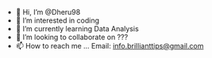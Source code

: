 - 👋 Hi, I’m @Dheru98
- 👀 I’m interested in coding
- 🌱 I’m currently learning Data Analysis 
- 💞️ I’m looking to collaborate on ???
- 📫 How to reach me ...
     Email: info.brillianttips@gmail.com

<!---
Dheru98/Dheru98 is a ✨ special ✨ repository because its `README.md` (this file) appears on your GitHub profile.
You can click the Preview link to take a look at your changes.
--->
